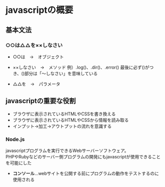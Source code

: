 # javascriptの概要

## 基本文法
### ○○は△△を××しなさい
- ○○は　→　オブジェクト
- ××しなさい　→　メソッド
  例）.log()、.dir()、.error()
  最後に必ず()がつき、()部分は「～しなさい」を意味している  
  
- △△を　→　パラメータ

## javascriptの重要な役割
- ブラウザに表示されているHTMLやCSSを書き換える
- ブラウザに表示されているHTMLやCSSから情報を読み取る
- インプット→加工→アウトプットの流れを意識する


### Node.js  
javascriptプログラムを実行できるWebサーバーソフトウェア。  
PHPやRubyなどのサーバー側プログラムの開発にもjavascriptが使用できることを可能にした

- **コンソール**…webサイトを公開する前にプログラムの動作をテストするのに使用される
